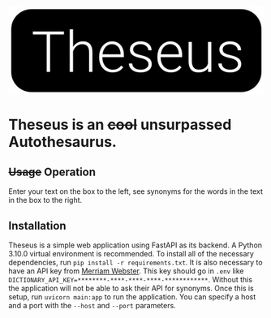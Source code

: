 <p align="center">
    <img src="static/img/theseus.png">
</p>

# Theseus is an ~~cool~~ unsurpassed Autothesaurus.

## ~~Usage~~ Operation

Enter your text on the box to the left, see synonyms for the words in the text in the box to the right.

## Installation

Theseus is a simple web application using FastAPI as its backend. A Python 3.10.0 virtual environment is recommended. To install all of the necessary dependencies, run `pip install -r requirements.txt`. It is also necessary to have an API key from [Merriam Webster](https://dictionaryapi.com/). This key should go in `.env` like `DICTIONARY_API_KEY=********-****-****-****-************`. Without this the application will not be able to ask their API for synonyms. Once this is setup, run `uvicorn main:app` to run the application. You can specify a host and a port with the `--host` and `--port` parameters. 